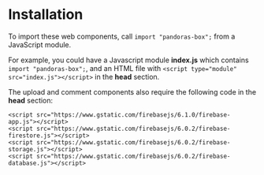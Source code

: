 # Installation

To import these web components, call `import "pandoras-box";` from a JavaScript module.

For example, you could have a Javascript module **index.js** which contains `import "pandoras-box";`, and an HTML file with `<script type="module" src="index.js"></script>` in the **head** section.

The upload and comment components also require the following code in the **head** section:

```
<script src="https://www.gstatic.com/firebasejs/6.1.0/firebase-app.js"></script>
<script src="https://www.gstatic.com/firebasejs/6.0.2/firebase-firestore.js"></script>
<script src="https://www.gstatic.com/firebasejs/6.0.2/firebase-storage.js"></script>
<script src="https://www.gstatic.com/firebasejs/6.0.2/firebase-database.js"></script>
```
